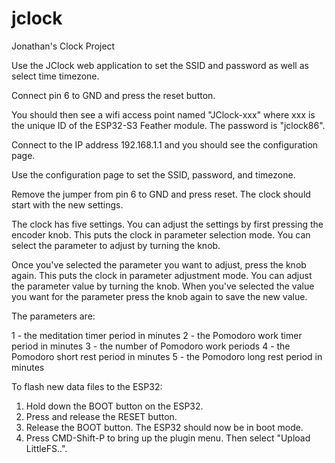 # jclock
Jonathan's Clock Project

Use the JClock web application to set the SSID and password as well as select
time timezone.

Connect pin 6 to GND and press the reset button.

You should then see a wifi access point named "JClock-xxx" where xxx is the unique ID
of the ESP32-S3 Feather module. The password is "jclock86".

Connect to the IP address 192.168.1.1 and you should see the configuration page.

Use the configuration page to set the SSID, password, and timezone.

Remove the jumper from pin 6 to GND and press reset. The clock should start with
the new settings.

The clock has five settings. You can adjust the settings by first pressing the
encoder knob. This puts the clock in parameter selection mode. You can select
the parameter to adjust by turning the knob.

Once you've selected the parameter you want to adjust, press the knob again.
This puts the clock in parameter adjustment mode. You can adjust the parameter
value by turning the knob. When you've selected the value you want for the
parameter press the knob again to save the new value.

The parameters are:

1 - the meditation timer period in minutes
2 - the Pomodoro work timer period in minutes
3 - the number of Pomodoro work periods
4 - the Pomodoro short rest period in minutes
5 - the Pomodoro long rest period in minutes

To flash new data files to the ESP32:

1) Hold down the BOOT button on the ESP32.
2) Press and release the RESET button.
3) Release the BOOT button. The ESP32 should now be in boot mode.
4) Press CMD-Shift-P to bring up the plugin menu. Then select "Upload LittleFS..".